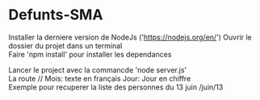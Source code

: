 # Defunts-SMA
Installer la derniere version de NodeJs ('https://nodejs.org/en/') 
 Ouvrir le dossier du projet dans un terminal  
Faire 'npm install' pour installer les dependances  

Lancer le project avec la commancde 'node server.js'  
La route //  Mois: texte en français  Jour: Jour en chiffre  
Exemple pour recuperer la liste des personnes du 13 juin  /juin/13
